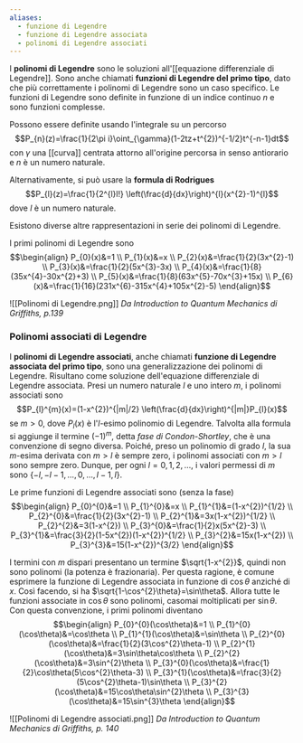 ```yaml
---
aliases:
  - funzione di Legendre
  - funzione di Legendre associata
  - polinomi di Legendre associati
---
```

I **polinomi di Legendre** sono le soluzioni all'[[equazione differenziale di Legendre]]. Sono anche chiamati **funzioni di Legendre del primo tipo**, dato che più correttamente i polinomi di Legendre sono un caso specifico. Le funzioni di Legendre sono definite in funzione di un indice continuo $n$ e sono funzioni complesse.

Possono essere definite usando l'integrale su un percorso
$$P_{n}(z)=\frac{1}{2\pi i}\oint_{\gamma}(1-2tz+t^{2})^{-1/2}t^{-n-1}dt$$
con $\gamma$ una [[curva]] centrata attorno all'origine percorsa in senso antiorario e $n$ è un numero naturale.

Alternativamente, si può usare la **formula di Rodrigues**
$$P_{l}(z)=\frac{1}{2^{l}l!} \left(\frac{d}{dx}\right)^{l}(x^{2}-1)^{l}$$
dove $l$ è un numero naturale.

Esistono diverse altre rappresentazioni in serie dei polinomi di Legendre.

I primi polinomi di Legendre sono
$$\begin{align}
P_{0}(x)&=1 \\
P_{1}(x)&=x \\
P_{2}(x)&=\frac{1}{2}(3x^{2}-1) \\
P_{3}(x)&=\frac{1}{2}(5x^{3}-3x) \\
P_{4}(x)&=\frac{1}{8}(35x^{4}-30x^{2}+3) \\
P_{5}(x)&=\frac{1}{8}(63x^{5}-70x^{3}+15x) \\
P_{6}(x)&=\frac{1}{16}(231x^{6}-315x^{4}+105x^{2}-5)
\end{align}$$

![[Polinomi di Legendre.png]]
*Da Introduction to Quantum Mechanics di Griffiths, p.139*
### Polinomi associati di Legendre
I **polinomi di Legendre associati**, anche chiamati **funzione di Legendre associata del primo tipo**, sono una generalizzazione dei polinomi di Legendre. Risultano come soluzione dell'equazione differenziale di Legendre associata. Presi un numero naturale $l$ e uno intero $m$, i polinomi associati sono
$$P_{l}^{m}(x)=(1-x^{2})^{|m|/2} \left(\frac{d}{dx}\right)^{|m|}P_{l}(x)$$
se $m>0$, dove $P_{l}(x)$ è l'$l$-esimo polinomio di Legendre. Talvolta alla formula si aggiunge il termine $(-1)^{m}$, detta *fase di Condon-Shortley*, che è una convenzione di segno diversa. Poiché, preso un polinomio di grado $l$, la sua $m$-esima derivata con $m>l$ è sempre zero, i polinomi associati con $m>l$ sono sempre zero. Dunque, per ogni $l=0,1,2,\ldots$, i valori permessi di $m$ sono $\{-l,-l-1,\ldots,0,\ldots,l-1,l\}$.

Le prime funzioni di Legendre associati sono (senza la fase)
$$\begin{align}
P_{0}^{0}&=1 \\
P_{1}^{0}&=x \\
P_{1}^{1}&=(1-x^{2})^{1/2} \\
P_{2}^{0}&=\frac{1}{2}(3x^{2}-1) \\
P_{2}^{1}&=3x(1-x^{2})^{1/2} \\
P_{2}^{2}&=3(1-x^{2}) \\
P_{3}^{0}&=\frac{1}{2}x(5x^{2}-3) \\
P_{3}^{1}&=\frac{3}{2}(1-5x^{2})(1-x^{2})^{1/2} \\
P_{3}^{2}&=15x(1-x^{2}) \\
P_{3}^{3}&=15(1-x^{2})^{3/2}
\end{align}$$

I termini con $m$ dispari presentano un termine $\sqrt{1-x^{2}}$, quindi non sono polinomi (la potenza è frazionaria). Per questa ragione, è comune esprimere la funzione di Legendre associata in funzione di $\cos\theta$ anziché di $x$. Così facendo, si ha $\sqrt{1-\cos^{2}\theta}=\sin\theta$. Allora tutte le funzioni associate in $\cos\theta$ sono polinomi, casomai moltiplicati per $\sin\theta$. Con questa convenzione, i primi polinomi diventano
$$\begin{align}
P_{0}^{0}(\cos\theta)&=1 \\
P_{1}^{0}(\cos\theta)&=\cos\theta \\
P_{1}^{1}(\cos\theta)&=\sin\theta \\
P_{2}^{0}(\cos\theta)&=\frac{1}{2}(3\cos^{2}\theta-1) \\
P_{2}^{1}(\cos\theta)&=3\sin\theta\cos\theta \\
P_{2}^{2}(\cos\theta)&=3\sin^{2}\theta \\
P_{3}^{0}(\cos\theta)&=\frac{1}{2}\cos\theta(5\cos^{2}\theta-3) \\
P_{3}^{1}(\cos\theta)&=\frac{3}{2}(5\cos^{2}\theta-1)\sin\theta \\
P_{3}^{2}(\cos\theta)&=15\cos\theta\sin^{2}\theta \\
P_{3}^{3}(\cos\theta)&=15\sin^{3}\theta
\end{align}$$

![[Polinomi di Legendre associati.png]]
*Da Introduction to Quantum Mechanics di Griffiths, p. 140*